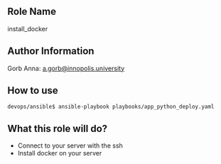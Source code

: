 ## Role Name
install_docker

## Author Information
Gorb Anna: a.gorb@innopolis.university

## How to use
```
devops/ansible$ ansible-playbook playbooks/app_python_deploy.yaml
```

## What this role will do?
- Connect to your server with the ssh
- Install docker on your server
